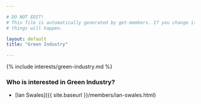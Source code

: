 ```yaml
---

# DO NOT EDIT!
# This file is automatically generated by get-members. If you change it, bad
# things will happen.

layout: default
title: "Green Industry"

---
```


{% include interests/green-industry.md %}

### Who is interested in Green Industry?


* [Ian Swales]({{ site.baseurl }}/members/ian-swales.html)
